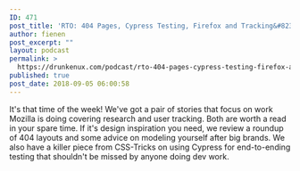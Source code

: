 ```yaml
---
ID: 471
post_title: 'RTO: 404 Pages, Cypress Testing, Firefox and Tracking&#8230;'
author: fienen
post_excerpt: ""
layout: podcast
permalink: >
  https://drunkenux.com/podcast/rto-404-pages-cypress-testing-firefox-and-tracking/
published: true
post_date: 2018-09-05 06:00:58
---
```

<!-- wp:paragraph -->
<p>It's that time of the week! We've got a pair of stories that focus on work Mozilla is doing covering research and user tracking. Both are worth a read in your spare time. If it's design inspiration you need, we review a roundup of 404 layouts and some advice on modeling yourself after big brands. We also have a killer piece from CSS-Tricks on using Cypress for end-to-ending testing that shouldn't be missed by anyone doing dev work.</p>
<!-- /wp:paragraph -->